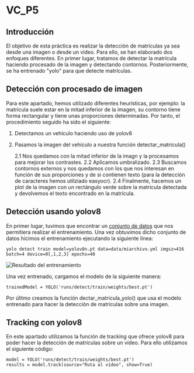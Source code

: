 # VC_P5

## Introducción 

El objetivo de esta práctica es realizar la detección de matrículas ya sea desde una imagen o desde un vídeo. Para ello, se han elaborado dos enfoques diferentes. En primer lugar, tratamos de detectar la matrícula haciendo procesado de la imagen y detectando contornos. Posteriormente, se ha entrenado "yolo" para que detecte matrículas.

## Detección con procesado de imagen

Para este apartado, hemos utilizado diferentes heurísticas, por ejemplo: la matrícula suele estar en la mitad inferior de la imagen, su contorno tiene forma rectangular y tiene unas proporciones determinadas. Por tanto, el procedimiento seguido ha sido el siguiente:

1. Detectamos un vehículo haciendo uso de yolov8
2. Pasamos la imagen del vehículo a nuestra función detectar_matricula()

    2.1 Nos quedamos con la mitad inferior de la imagn y la procesamos para mejorar los contrastes.
    2.2 Aplicamos umbralizado.
    2.3 Buscamos contornos externos y nos quedamos con los que nos interesan en función de sus proporciones y de si contienen texto (para la detección de caracteres hemos utilziado easyocr).
    2.4 Finalmente, hacemos un plot de la imagen con un rectángulo verde sobre la matrícula detectada y devolvemos el texto encontrado en la matrícula.


## Detección usando yolov8

En primer lugar, tuvimos que encontrar un [conjunto de datos](https://github.com/ivanom2002/VC_P5/edit/main/dataset) que nos permitiera realizar el entrenamiento. Una vez obtuvimos dicho conjunto de datos hicimos el entrenamiento ejecutando la siguiente línea:

```yolo detect train model=yolov8n.pt data=data/miarchivo.yml imgsz=416 batch=4 device=0[,1,2,3] epochs=40```

![Resultado del entrenamiento](https://github.com/ivanom2002/VC_P5/blob/main/entrenamiento.jpg)

Una vez entrenado, cargamos el modelo de la siguiente manera:

```trainedModel = YOLO('runs/detect/train/weights/best.pt')```

Por úlitmo creamos la función dectar_matricula_yolo() que usa el modelo entrenado para hacer la detección de matrículas sobre una imagen.

## Tracking con yolov8

En este apartado utilizamos la función de tracking que ofrece yolov8 para poder hacer la detección de matrículas sobre un vídeo. Para ello utilizamos el siguiente código:

```
model = YOLO('runs/detect/train/weights/best.pt')
results = model.track(source="Ruta al vídeo", show=True)
```

